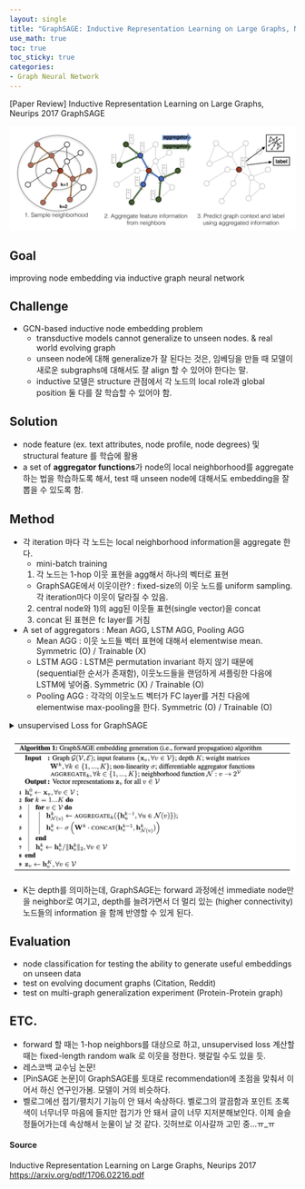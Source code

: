```yaml
---
layout: single
title: "GraphSAGE: Inductive Representation Learning on Large Graphs, Neurips 2017"
use_math: true
toc: true
toc_sticky: true
categories:
- Graph Neural Network
---
```


[Paper Review] Inductive Representation Learning on Large Graphs, Neurips 2017
GraphSAGE



![alt](/assets/images/post_images/graphsage1.png)


## Goal
improving node embedding via inductive graph neural network

## Challenge
- GCN-based inductive node embedding problem
  - transductive models cannot generalize to unseen nodes. & real world evolving graph
  - unseen node에 대해 generalize가 잘 된다는 것은, 임베딩을 만들 때 모델이 새로운 subgraphs에 대해서도 잘 align 할 수 있어야 한다는 말.
  - inductive 모델은 structure 관점에서 각 노드의 local role과 global position 둘 다를 잘 학습할 수 있어야 함.
  


## Solution
- node feature (ex. text attributes, node profile, node degrees) 및 structural feature 를 학습에 활용
- a set of **aggregator functions**가 node의 local neighborhood를 aggregate하는 법을 학습하도록 해서, test 때 unseen node에 대해서도 embedding을 잘 뽑을 수 있도록 함.


## Method
- 각 iteration 마다 각 노드는 local neighborhood information을 aggregate 한다.
  - mini-batch training
  1) 각 노드는 1-hop 이웃 표현을 agg해서 하나의 벡터로 표현
    - GraphSAGE에서 이웃이란? 
    : fixed-size의 이웃 노드를 uniform sampling. 각 iteration마다 이웃이 달라질 수 있음.
  2) central node와 1)의 agg된 이웃들 표현(single vector)을 concat
  3) concat 된 표현은 fc layer를 거침
- A set of aggregators : Mean AGG, LSTM AGG, Pooling AGG
  - Mean AGG : 이웃 노드들 벡터 표현에 대해서 elementwise mean. Symmetric (O) / Trainable (X)
  - LSTM AGG : LSTM은 permutation invariant 하지 않기 때문에 (sequential한 순서가 존재함), 이웃노드들을 랜덤하게 셔플링한 다음에 LSTM에 넣어줌. Symmetric (X) / Trainable (O)
  - Pooling AGG : 각각의 이웃노드 벡터가 FC layer를 거친 다음에 elementwise max-pooling을 한다. Symmetric (O) / Trainable (O)

<details>
<summary>unsupervised Loss for GraphSAGE</summary>
<div markdown="1">

  ![alt](/assets/images/post_images/graphsage2.png)
  - $v$ : central node $u$ 근처에서에서 fixed-length random walk를 했을 때 co-occur하는 이웃노드
  - 즉, 랜덤워크 상의 이웃 노드들과 중심노드의 표현이 유사해지도록 학습. cluster assumption을 따라가도록.
  - 논문에선 기본적으로는 unsupervised loss를 소개해주는데, fully supervised도 당연히 가능하다. 


</div>
</details>



![alt](/assets/images/post_images/graphsage3.png)
- K는 depth를 의미하는데, GraphSAGE는 forward 과정에선 immediate node만을 neighbor로 여기고, depth를 늘려가면서 더 멀리 있는 (higher connectivity) 노드들의 information 을 함께 반영할 수 있게 된다. 


## Evaluation
- node classification for testing the ability to generate useful embeddings on unseen data
- test on evolving document graphs (Citation, Reddit)
- test on multi-graph generalization experiment (Protein-Protein graph)


## ETC.


- forward 할 때는 1-hop neighbors를 대상으로 하고, unsupervised loss 계산할 때는 fixed-length random walk 로 이웃을 정한다. 헷갈릴 수도 있을 듯.
- 레스코백 교수님 논문! 
- [PinSAGE 논문]이 GraphSAGE를 토대로 recommendation에 초점을 맞춰서 이어서 하신 연구인가봄. 모델이 거의 비슷하다. 
- 벨로그에선 접기/펼치기 기능이 안 돼서 속상하다. 벨로그의 깔끔함과 포인트 초록색이 너무너무 마음에 들지만 접기가 안 돼서 글이 너무 지저분해보인다. 이제 슬슬 정들어가는데 속상해서 눈물이 날 것 같다. 깃허브로 이사갈까 고민 중...ㅠ_ㅠ 


#### Source
Inductive Representation Learning on Large Graphs, Neurips 2017
https://arxiv.org/pdf/1706.02216.pdf

